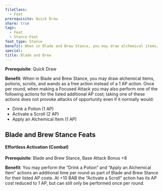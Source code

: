 ```yaml
---
fileClass:
  - Feat
prerequisite: Quick Draw
share: true
tags:
  - Feat
  - Stance-Feat
feat_type: Stance
benefit: When in Blade and Brew Stance, you may draw alchemical items, potions, scrolls, and wands as a free action instead of a 1 AP action. Once per round, when making a Focused Attack you may also perform one of the following actions for the listed additional AP cost; taking one of these actions does not provoke attacks of opportunity even if it normally would:<ul><li>Drink a Potion (1 AP)</li><li>Activate a Scroll (2 AP)</li><li>Apply an Alchemical Item (1 AP)</li></ul>
special: 
title: Blade and Brew
---
```

**Prerequisite**: Quick Draw

**Benefit**: When in Blade and Brew Stance, you may draw alchemical items, potions, scrolls, and wands as a free action instead of a 1 AP action. Once per round, when making a Focused Attack you may also perform one of the following actions for the listed additional AP cost; taking one of these actions does not provoke attacks of opportunity even if it normally would:<ul><li>Drink a Potion (1 AP)</li><li>Activate a Scroll (2 AP)</li><li>Apply an Alchemical Item (1 AP)</li></ul>
## Blade and Brew Stance Feats

<h4><span><p>Effortless Activation (Combat)</p></span></h4><p><span><p><b>Prerequisite</b>:    Blade and Brew Stance, Base Attack Bonus +8<br></p></span></p><p><span><p><b>Benefit</b>:    You may perform the “Drink a Potion” and “Apply an Alchemical Item” actions an additional time per round as part of Blade and Brew Stance for their listed AP costs. At +10 BAB the “Activate a Scroll” action has its AP cost reduced to 1 AP, but can still only be performed once per round.<br></p></span></p>
